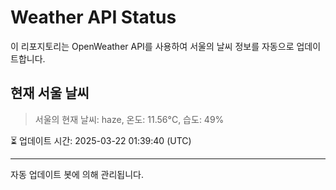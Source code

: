 
# Weather API Status

이 리포지토리는 OpenWeather API를 사용하여 서울의 날씨 정보를 자동으로 업데이트합니다.

## 현재 서울 날씨
> 서울의 현재 날씨: haze, 온도: 11.56°C, 습도: 49%

⏳ 업데이트 시간: 2025-03-22 01:39:40 (UTC)

---
자동 업데이트 봇에 의해 관리됩니다.
